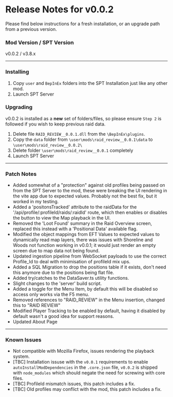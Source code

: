 # Release Notes for v0.0.2

Please find below instructions for a fresh installation, or an upgrade path from a previous version.

### Mod Version / SPT Version
v0.0.2 / v3.8.x

---

### Installing

1. Copy `user` and `BepInEx` folders into the SPT Installation just like any other mod.
2. Launch SPT Server

### Upgrading

v0.0.2 is installed as a **new** set of folders/files, so please ensure `Step 2` is followed if you wish to keep previous raid data.

1. Delete file `RAID_REVIEW__0.0.1.dll` from the `\BepInEx\plugins`.
2. Copy the `data` folder from `\user\mods\raid_review__0.0.1\data` to `\user\mods\raid_review__0.0.2\`
3. Delete folder `\user\mods\raid_review__0.0.1` completely
4. Launch SPT Server

---

### Patch Notes
- Added somewhat of a "protection" against old profiles being passed on from the SPT Server to the mod, these were breaking the UI rendering in the vite app due to expected values. Probably not the best fix, but it worked in my testing.
- Added a 'positonsTracked' attribute to the raidData for the '/api/profile/:profileId/raids/:raidId' route, which then enables or disables the button to view the Map playback in the UI.
- Removed the 'Loot Found' summary in the Raid Overview screen, replaced this instead with a 'Positional Data' available flag.
- Modified the object mappings from EFT Values to expected values to dynamically read map layers, there was issues with Shoreline and Woods not function working in v0.0.1; it would just render an empty screen due to map data not being found.
- Updated ingestion pipeline from WebSocket payloads to use the correct Profile_Id to deal with minimisation of profileId mix ups.
- Added a SQL Migration to drop the positions table if it exists, don't need this anymore due to the positions being flat file.
- Added try/catches to the DataSaver.ts utility functions.
- Slight changes to the 'server' build script.
- Added a toggle for the Menu Item, by default this will be disabled so access only works via the F5 menu.
- Removed references to "RAID_REVIEW" in the Menu insertion, changed this to "RAID REVIEW"
- Modified Player Tracking to be enabled by default, having it disabled by default wasn't a good idea for support reasons.
- Updated About Page

---

### Known Issues
- Not compatible with Mozilla Firefox, issues rendering the playback system.
- [TBC] Installation issuse with the `v0.0.1` requirements to enable `autoInstallModDependencies` in the `.core.json` file, `v0.0.2` is shipped with `node_modules` which should negate the need for screwing with core files.
- [TBC] ProfileId mismatch issues, this patch includes a fix.
- [TBC] Old profiles may conflict with the mod, this patch includes a fix.